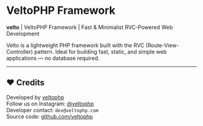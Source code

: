 # VeltoPHP Framework

**velto** | VeltoPHP Framework | Fast & Minimalist RVC-Powered Web Development

Velto is a lightweight PHP framework built with the RVC (Route-View-Controller) pattern. Ideal for building fast, static, and simple web applications — no database required.

---

## ❤️ Credits

Developed by [veltophp](https://veltophp.com)  
Follow us on Instagram: [@veltophp](https://instagram.com/veltophp)  
Developer contact: `dev@veltophp.com`  
Source code: [github.com/veltophp](https://github.com/veltophp)